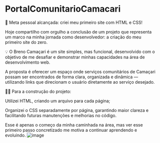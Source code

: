 # PortalComunitarioCamacari
🚀 Meta pessoal alcançada: criei meu primeiro site com HTML e CSS!

Hoje compartilho com orgulho a conclusão de um projeto que representa um marco na minha jornada como desenvolvedor: a criação do meu primeiro site do zero.

💡 O Breno Camaçari é um site simples, mas funcional, desenvolvido com o objetivo de me desafiar e demonstrar minhas capacidades na área de desenvolvimento web.

A proposta é oferecer um espaço onde serviços comunitários de Camaçari possam ser encontrados de forma clara, organizada e dinâmica — utilizando links que direcionam o usuário diretamente ao serviço desejado.

👨‍💻 Para a construção do projeto:

Utilizei HTML, criando um arquivo para cada página;

Organizei o CSS separadamente por página, garantindo maior clareza e facilitando futuras manutenções e melhorias no código.

Esse é apenas o começo da minha caminhada na área, mas ver esse primeiro passo concretizado me motiva a continuar aprendendo e evoluindo.
![image](https://github.com/user-attachments/assets/e3832f61-4180-40a4-8170-a7276536db72)
